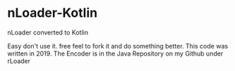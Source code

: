 # nLoader-Kotlin
 nLoader converted to Kotlin


Easy don't use it. free feel to fork it and do something better.
This code was written in 2019.
The Encoder is in the Java Repository on my Github under rLoader

